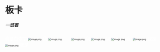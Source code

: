 # 板卡

##### 一览表

 <font color="white"> 我是白体字 </font><img src="https://s2.loli.net/2023/09/19/YAouarjC5WBl1qm.png" alt="image.png" style="zoom:50%;" /> <font color="white"> 我</font>  <img src="https://s2.loli.net/2023/09/19/kZVi4lMGmOvgFBI.png" alt="image.png" style="zoom:50%;" />  <font color="white"> ---</font>   <img src="https://s2.loli.net/2023/09/19/PC7GRDtu6JvgkjI.png" alt="image.png" style="zoom:50%;" /><font color="white"> 我</font>   <img src="https://s2.loli.net/2023/09/19/ZjSdhN9GIE47pAF.png" alt="image.png" style="zoom:50%;" /><font color="white"> 我</font>   <img src="https://s2.loli.net/2023/09/19/sYWw9hTB4vG5kFN.png" alt="image.png" style="zoom:50%;" /> <font color="white"> 我 </font>   <img src="https://s2.loli.net/2023/09/19/lOwRuISHCXmBtFr.png" alt="image.png" style="zoom:50%;" /> <font color="white"> 我是</font>  <img src="https://s2.loli.net/2023/09/19/u6BbOxn83RLwFpj.png" alt="image.png" style="zoom:50%;" /> <font color="white"> 我是 </font> 
